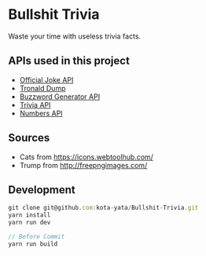 # Bullshit Trivia

Waste your time with useless trivia facts.

## APIs used in this project

- [Official Joke API](https://github.com/15Dkatz/official_joke_api)
- [Tronald Dump](https://github.com/tronalddump-io/tronald-app)
- [Buzzword Generator API](https://github.com/sameerkumar18/corporate-bs-generator-api)
- [Trivia API](https://opentdb.com/api_config.php)
- [Numbers API](http://numbersapi.com/)

## Sources

- Cats from https://icons.webtoolhub.com/
- Trump from http://freepngimages.com/

## Development

```js
git clone git@github.com:kota-yata/Bullshit-Trivia.git
yarn install
yarn run dev

// Before Commit
yarn run build
```
